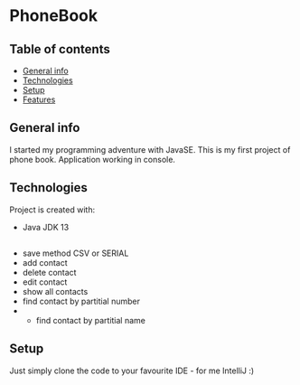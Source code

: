 # PhoneBook

## Table of contents
* [General info](#general-info)
* [Technologies](#technologies)
* [Setup](#setup)
* [Features](#features)

## General info
I started my programming adventure with JavaSE. This is my first project of phone book. Application working in console.
	
## Technologies
Project is created with:
* Java JDK 13

##
* save method CSV or SERIAL
* add contact
* delete contact
* edit contact
* show all contacts
* find contact by partitial number
* * find contact by partitial name

## Setup
Just simply clone the code to your favourite IDE - for me IntelliJ :)
